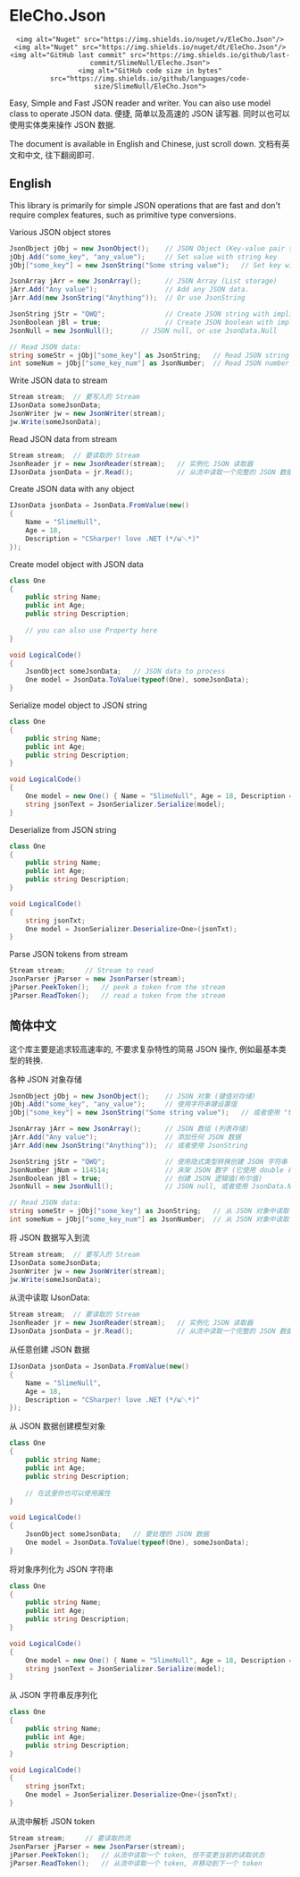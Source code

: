 # EleCho.Json

<div align=center>

    <img alt="Nuget" src="https://img.shields.io/nuget/v/EleCho.Json"/>
    <img alt="Nuget" src="https://img.shields.io/nuget/dt/EleCho.Json"/>
    <img alt="GitHub last commit" src="https://img.shields.io/github/last-commit/SlimeNull/Elecho.Json">
    <img alt="GitHub code size in bytes" src="https://img.shields.io/github/languages/code-size/SlimeNull/EleCho.Json">

</div>

Easy, Simple and Fast JSON reader and writer. You can also use model class to operate JSON data.
便捷, 简单以及高速的 JSON 读写器. 同时以也可以使用实体类来操作 JSON 数据.

The document is available in English and Chinese, just scroll down.
文档有英文和中文, 往下翻阅即可.

## English

This library is primarily for simple JSON operations that are fast and don't require complex features, such as primitive type conversions.

Various JSON object stores
```csharp
JsonObject jObj = new JsonObject();    // JSON Object (Key-value pair storage)
jObj.Add("some_key", "any_value");     // Set value with string key
jObj["some_key"] = new JsonString("Some string value");   // Set key with "this[...]", assign with IJsonData

JsonArray jArr = new JsonArray();      // JSON Array (List storage)
jArr.Add("Any value");                 // Add any JSON data.
jArr.Add(new JsonString("Anything"));  // Or use JsonString

JsonString jStr = "QWQ";               // Create JSON string with implicit type conversion
JsonBoolean jBl = true;                // Create JSON boolean with implicit type conversion
JsonNull = new JsonNull();       // JSON null, or use JsonData.Null

// Read JSON data:
string someStr = jObj["some_key"] as JsonString;   // Read JSON string from JSON object.
int someNum = jObj["some_key_num"] as JsonNumber;  // Read JSON number from JSON object.
```

Write JSON data to stream
```csharp
Stream stream;  // 要写入的 Stream
IJsonData someJsonData;
JsonWriter jw = new JsonWriter(stream);
jw.Write(someJsonData);
```

Read JSON data from stream
```csharp
Stream stream;  // 要读取的 Stream
JsonReader jr = new JsonReader(stream);   // 实例化 JSON 读取器
IJsonData jsonData = jr.Read();           // 从流中读取一个完整的 JSON 数据
```

Create JSON data with any object
```csharp
IJsonData jsonData = JsonData.FromValue(new()
{
    Name = "SlimeNull",
    Age = 18,
    Description = "CSharper! love .NET (*/ω＼*)"
});
```

Create model object with JSON data
```csharp
class One
{
    public string Name;
    public int Age;
    public string Description;
    
    // you can also use Property here
}

void LogicalCode()
{
    JsonObject someJsonData;   // JSON data to process
    One model = JsonData.ToValue(typeof(One), someJsonData);
}
```

Serialize model object to JSON string
```csharp
class One
{
    public string Name;
    public int Age;
    public string Description;
}

void LogicalCode()
{
    One model = new One() { Name = "SlimeNull", Age = 18, Description = "Some text" };
    string jsonText = JsonSerializer.Serialize(model);
}
```

Deserialize from JSON string
```csharp
class One
{
    public string Name;
    public int Age;
    public string Description;
}

void LogicalCode()
{
    string jsonTxt;
    One model = JsonSerializer.Deserialize<One>(jsonTxt);
}
```

Parse JSON tokens from stream
```csharp
Stream stream;     // Stream to read
JsonParser jParser = new JsonParser(stream);
jParser.PeekToken();   // peek a token from the stream
jParser.ReadToken();   // read a token from the stream
```

## 简体中文

这个库主要是追求较高速率的, 不要求复杂特性的简易 JSON 操作, 例如最基本类型的转换.

各种 JSON 对象存储
```csharp
JsonObject jObj = new JsonObject();    // JSON 对象 (键值对存储)
jObj.Add("some_key", "any_value");     // 使用字符串键设置值
jObj["some_key"] = new JsonString("Some string value");   // 或者使用 "this[...]" 和 IJsonData 设置

JsonArray jArr = new JsonArray();      // JSON 数组 (列表存储)
jArr.Add("Any value");                 // 添加任何 JSON 数据
jArr.Add(new JsonString("Anything"));  // 或者使用 JsonString

JsonString jStr = "QWQ";               // 使用隐式类型转换创建 JSON 字符串
JsonNumber jNum = 114514;              // 床架 JSON 数字 (它使用 double 存储)
JsonBoolean jBl = true;                // 创建 JSON 逻辑值(布尔值)
JsonNull = new JsonNull();             // JSON null, 或者使用 JsonData.Null

// Read JSON data:
string someStr = jObj["some_key"] as JsonString;   // 从 JSON 对象中读取 JSON 字符串
int someNum = jObj["some_key_num"] as JsonNumber;  // 从 JSON 对象中读取 JSON 数字
```

将 JSON 数据写入到流
```csharp
Stream stream;  // 要写入的 Stream
IJsonData someJsonData;
JsonWriter jw = new JsonWriter(stream);
jw.Write(someJsonData);
```

从流中读取 IJsonData:
```csharp
Stream stream;  // 要读取的 Stream
JsonReader jr = new JsonReader(stream);   // 实例化 JSON 读取器
IJsonData jsonData = jr.Read();           // 从流中读取一个完整的 JSON 数据
```

从任意创建 JSON 数据
```csharp
IJsonData jsonData = JsonData.FromValue(new()
{
    Name = "SlimeNull",
    Age = 18,
    Description = "CSharper! love .NET (*/ω＼*)"
});
```

从 JSON 数据创建模型对象
```csharp
class One
{
    public string Name;
    public int Age;
    public string Description;
    
    // 在这里你也可以使用属性
}

void LogicalCode()
{
    JsonObject someJsonData;   // 要处理的 JSON 数据
    One model = JsonData.ToValue(typeof(One), someJsonData);
}
```

将对象序列化为 JSON 字符串
```csharp
class One
{
    public string Name;
    public int Age;
    public string Description;
}

void LogicalCode()
{
    One model = new One() { Name = "SlimeNull", Age = 18, Description = "Some text" };
    string jsonText = JsonSerializer.Serialize(model);
}
```

从 JSON 字符串反序列化
```csharp
class One
{
    public string Name;
    public int Age;
    public string Description;
}

void LogicalCode()
{
    string jsonTxt;
    One model = JsonSerializer.Deserialize<One>(jsonTxt);
}
```

从流中解析 JSON token
```csharp
Stream stream;     // 要读取的流
JsonParser jParser = new JsonParser(stream);
jParser.PeekToken();   // 从流中读取一个 token, 但不变更当前的读取状态
jParser.ReadToken();   // 从流中读取一个 token, 并移动到下一个 token
```